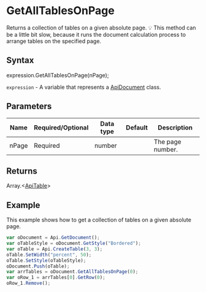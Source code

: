 # GetAllTablesOnPage

Returns a collection of tables on a given absolute page.💡 This method can be a little bit slow, because it runs the document calculationprocess to arrange tables on the specified page.

## Syntax

expression.GetAllTablesOnPage(nPage);

`expression` - A variable that represents a [ApiDocument](../ApiDocument.md) class.

## Parameters

| **Name** | **Required/Optional** | **Data type** | **Default** | **Description** |
| ------------- | ------------- | ------------- | ------------- | ------------- |
| nPage | Required | number |  | The page number. |

## Returns

Array.<[ApiTable](../../ApiTable/ApiTable.md)>

## Example

This example shows how to get a collection of tables on a given absolute page.

```javascript
var oDocument = Api.GetDocument();
var oTableStyle = oDocument.GetStyle("Bordered");
var oTable = Api.CreateTable(3, 3);
oTable.SetWidth("percent", 50);
oTable.SetStyle(oTableStyle);
oDocument.Push(oTable);
var arrTables = oDocument.GetAllTablesOnPage(0);
var oRow_1 = arrTables[0].GetRow(0);
oRow_1.Remove();
```
